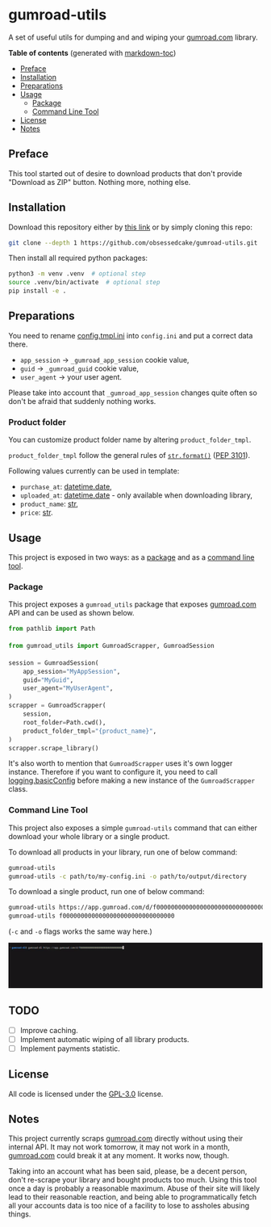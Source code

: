 # gumroad-utils

A set of useful utils for dumping and and wiping your [gumroad.com](gumroad.com) library.

**Table of contents** (generated with [markdown-toc](http://ecotrust-canada.github.io/markdown-toc/))

- [Preface](#preface)
- [Installation](#installation)
- [Preparations](#preparations)
- [Usage](#usage)
  - [Package](#package)
  - [Command Line Tool](#command-line-tool)
- [License](#license)
- [Notes](#notes)

## Preface

This tool started out of desire to download products that don't provide "Download as ZIP" button.
Nothing more, nothing else.

## Installation

Download this repository either by [this link](archive/refs/heads/master.zip) or by simply cloning this repo:

```bash
git clone --depth 1 https://github.com/obsessedcake/gumroad-utils.git
```

Then install all required python packages:

```bash
python3 -m venv .venv  # optional step
source .venv/bin/activate  # optional step
pip install -e .
```

## Preparations

You need to rename [config.tmpl.ini](config.tmpl.ini) into `config.ini` and put a correct data there.

- `app_session` -> `_gumroad_app_session` cookie value,
- `guid` -> `_gumroad_guid` cookie value,
- `user_agent` -> your user agent.

Please take into account that `_gumroad_app_session` changes quite often so don't be afraid that suddenly nothing works.

### Product folder

You can customize product folder name by altering `product_folder_tmpl`.

`product_folder_tmpl` follow the general rules of [`str.format()`](https://docs.python.org/3/library/string.html#format-string-syntax) ([PEP 3101](https://www.python.org/dev/peps/pep-3101/)).

Following values currently can be used in template:

- `purchase_at`: [datetime.date](https://docs.python.org/3/library/datetime.html#date-objects),
- `uploaded_at`: [datetime.date](https://docs.python.org/3/library/datetime.html#date-objects) - only available when downloading library,
- `product_name`: [str](https://docs.python.org/3/library/stdtypes.html#text-sequence-type-str),
- `price`: [str](https://docs.python.org/3/library/stdtypes.html#text-sequence-type-str).

## Usage

This project is exposed in two ways: as a [package](#package) and as a [command line tool](#command-line-tool).

### Package

This project exposes a `gumroad_utils` package that exposes [gumroad.com](gumroad.com) API and can be used as shown below.

```python
from pathlib import Path

from gumroad_utils import GumroadScrapper, GumroadSession

session = GumroadSession(
    app_session="MyAppSession",
    guid="MyGuid",
    user_agent="MyUserAgent",
)
scrapper = GumroadScrapper(
    session,
    root_folder=Path.cwd(),
    product_folder_tmpl="{product_name}",
)
scrapper.scrape_library()
```

It's also worth to mention that `GumroadScrapper` uses it's own logger instance.
Therefore if you want to configure it, you need to call [logging.basicConfig](https://docs.python.org/3/library/logging.html#logging.basicConfig) before making a new instance of the `GumroadScrapper` class.

### Command Line Tool

This project also exposes a simple `gumroad-utils` command that can either download your whole library or a single product.

To download all products in your library, run one of below command:

```bash
gumroad-utils
gumroad-utils -c path/to/my-config.ini -o path/to/output/directory
```

To download a single product, run one of below command:

```bash
gumroad-utils https://app.gumroad.com/d/f0000000000000000000000000000000
gumroad-utils f0000000000000000000000000000000
```

(`-c` and `-o` flags works the same way here.)

![downloading](.imgs/downloading.gif)

## TODO

- [ ] Improve caching.
- [ ] Implement automatic wiping of all library products.
- [ ] Implement payments statistic.

## License

All code is licensed under the [GPL-3.0](https://www.gnu.org/licenses/gpl-3.0.txt) license.

## Notes

This project currently scraps [gumroad.com](gumroad.com) directly without using their internal API.
It may not work tomorrow, it may not work in a month, [gumroad.com](gumroad.com) could break it at any moment.
It works now, though.

Taking into an account what has been said, please, be a decent person, don't re-scrape your library and bought products too much.
Using this tool once a day is probably a reasonable maximum.
Abuse of their site will likely lead to their reasonable reaction, and being able to programmatically fetch all your accounts data is too nice of a facility to lose to assholes abusing things.
